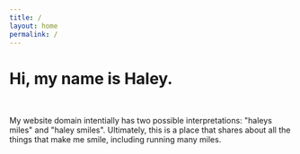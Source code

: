 ```yaml
---
title: /
layout: home
permalink: /
---
```



# Hi, my name is Haley.
<br>

My website domain intentially has two possible interpretations: "haleys miles" and "haley smiles". Ultimately, this is a place that shares about all the things that make me smile, including running many miles.
